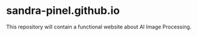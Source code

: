 # sandra-pinel.github.io
This repository will contain a functional website about AI Image Processing.
